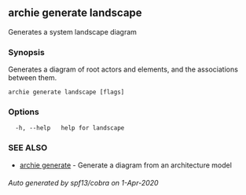 ## archie generate landscape

Generates a system landscape diagram

### Synopsis

Generates a diagram of root actors and elements, and the associations between them.

```
archie generate landscape [flags]
```

### Options

```
  -h, --help   help for landscape
```

### SEE ALSO

* [archie generate](archie_generate.md)	 - Generate a diagram from an architecture model

###### Auto generated by spf13/cobra on 1-Apr-2020
